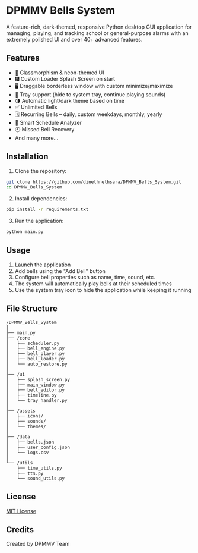 # DPMMV Bells System

A feature-rich, dark-themed, responsive Python desktop GUI application for managing, playing, and tracking school or general-purpose alarms with an extremely polished UI and over 40+ advanced features.

## Features

- 🧊 Glassmorphism & neon-themed UI
- 🎆 Custom Loader Splash Screen on start
- 🖥️ Draggable borderless window with custom minimize/maximize
- 🔦 Tray support (hide to system tray, continue playing sounds)
- 🌗 Automatic light/dark theme based on time
- ✅ Unlimited Bells
- 🗓️ Recurring Bells – daily, custom weekdays, monthly, yearly
- 🧠 Smart Schedule Analyzer
- 🕘 Missed Bell Recovery
- And many more...

## Installation

1. Clone the repository:
```bash
git clone https://github.com/dinethnethsara/DPMMV_Bells_System.git
cd DPMMV_Bells_System
```

2. Install dependencies:
```bash
pip install -r requirements.txt
```

3. Run the application:
```bash
python main.py
```

## Usage

1. Launch the application
2. Add bells using the "Add Bell" button
3. Configure bell properties such as name, time, sound, etc.
4. The system will automatically play bells at their scheduled times
5. Use the system tray icon to hide the application while keeping it running

## File Structure

```
/DPMMV_Bells_System
│
├── main.py
├── /core
│   ├── scheduler.py
│   ├── bell_engine.py
│   ├── bell_player.py
│   ├── bell_loader.py
│   └── auto_restore.py
│
├── /ui
│   ├── splash_screen.py
│   ├── main_window.py
│   ├── bell_editor.py
│   ├── timeline.py
│   └── tray_handler.py
│
├── /assets
│   ├── icons/
│   ├── sounds/
│   └── themes/
│
├── /data
│   ├── bells.json
│   ├── user_config.json
│   └── logs.csv
│
└── /utils
    ├── time_utils.py
    ├── tts.py
    └── sound_utils.py
```

## License

[MIT License](LICENSE)

## Credits

Created by DPMMV Team
